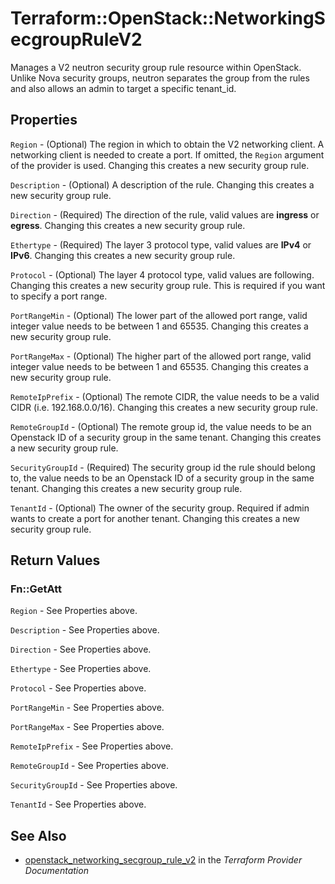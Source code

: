 # Terraform::OpenStack::NetworkingSecgroupRuleV2

Manages a V2 neutron security group rule resource within OpenStack.
Unlike Nova security groups, neutron separates the group from the rules
and also allows an admin to target a specific tenant_id.

## Properties

`Region` - (Optional) The region in which to obtain the V2 networking client.
A networking client is needed to create a port. If omitted, the
`Region` argument of the provider is used. Changing this creates a new
security group rule.

`Description` - (Optional) A description of the rule. Changing this creates a new security group rule.

`Direction` - (Required) The direction of the rule, valid values are __ingress__
or __egress__. Changing this creates a new security group rule.

`Ethertype` - (Required) The layer 3 protocol type, valid values are __IPv4__
or __IPv6__. Changing this creates a new security group rule.

`Protocol` - (Optional) The layer 4 protocol type, valid values are following. Changing this creates a new security group rule. This is required if you want to specify a port range.

`PortRangeMin` - (Optional) The lower part of the allowed port range, valid
integer value needs to be between 1 and 65535. Changing this creates a new
security group rule.

`PortRangeMax` - (Optional) The higher part of the allowed port range, valid
integer value needs to be between 1 and 65535. Changing this creates a new
security group rule.

`RemoteIpPrefix` - (Optional) The remote CIDR, the value needs to be a valid
CIDR (i.e. 192.168.0.0/16). Changing this creates a new security group rule.

`RemoteGroupId` - (Optional) The remote group id, the value needs to be an
Openstack ID of a security group in the same tenant. Changing this creates
a new security group rule.

`SecurityGroupId` - (Required) The security group id the rule should belong
to, the value needs to be an Openstack ID of a security group in the same
tenant. Changing this creates a new security group rule.

`TenantId` - (Optional) The owner of the security group. Required if admin
wants to create a port for another tenant. Changing this creates a new
security group rule.


## Return Values

### Fn::GetAtt

`Region` - See Properties above.

`Description` - See Properties above.

`Direction` - See Properties above.

`Ethertype` - See Properties above.

`Protocol` - See Properties above.

`PortRangeMin` - See Properties above.

`PortRangeMax` - See Properties above.

`RemoteIpPrefix` - See Properties above.

`RemoteGroupId` - See Properties above.

`SecurityGroupId` - See Properties above.

`TenantId` - See Properties above.

## See Also

* [openstack_networking_secgroup_rule_v2](https://www.terraform.io/docs/providers/openstack/r/networking_secgroup_rule_v2.html) in the _Terraform Provider Documentation_